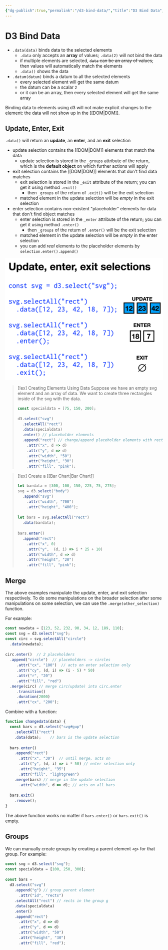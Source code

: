 ```yaml
---
{"dg-publish":true,"permalink":"/d3-bind-data/","title":"D3 Bind Data","created":"2022-12-01T20:45:08","updated":"2022-12-12T15:17:15"}
---
```



# D3 Bind Data

- `.data(data)` binds data to the selected elements
    - `.data` only accepts an **array** of values; `.data(2)` will not bind the data
    - if multiple elements are selected, ~~`data` can be an array of values~~; then values will automatically match the elements
    - `.data()` shows the data
- `.datum(datum)` binds a datum to all the selected elements
    - every selected element will get the same datum
    - the datum can be a scalar `2`
    - or it can be an array, then every selected element will get the same array

Binding data to elements using d3 will not make explicit changes to the element: the data will not show up in the [[DOM\|DOM]].

## Update, Enter, Exit

`.data()` will return an **update**, an **enter**, and an **exit** selection

- update selection contains the [[DOM\|DOM]] elements that match the data
    - update selection is stored in the `_groups` attribute of the return, which is the **default object** on which further actions will apply
- exit selection contains the [[DOM\|DOM]] elements that don't find data matches
    - exit selection is stored in the `_exit` attribute of the return; you can get it using method `.exit()`
        - then `_groups` of the return of `.exit()` will be the exit selection
    - matched element in the update selection will be *empty* in the exit selection
- enter selection contains non-existent "placeholder" elements for data that don't find object matches
    - enter selection is stored in the `_enter` attribute of the return; you can get it using method `.enter()`
        - then `_groups` of the return of `.enter()` will be the exit selection
    - matched element in the update selection will be *empty* in the enter selection
    - you can add *real* elements to the placeholder elements by `selection.enter().append()`

![|500](https://raw.githubusercontent.com/zcysxy/Figurebed/master/img/20221122164308.png)

> [!ex] Creating Elements Using Data
> Suppose we have an empty svg element and an array of data. We want to create three rectangles inside of the svg with the data.
>
> ```js
> const specialdata = [75, 150, 200];
> 
> d3.select("svg")
>   .selectAll("rect")
>   .data(specialdata)
>   .enter() // placeholder elements
>   .append("rect") // change/append placeholder elements with rectangles
>     .attr("x", d => d)
>     .attr("y", d => d)
>     .attr("width", "50")
>     .attr("height", "30")
>     .attr("fill", "pink");
> ```
>

> [!ex] Create a [[Bar Chart\|Bar Chart]]
>
> ```js
> let bardata = [300, 100, 150, 225, 75, 275];
> svg = d3.select("body")
>   .append("svg")
>     .attr("width", "700")
>     .attr("height", "400");
>     
> let bars = svg.selectAll("rect")
>   .data(bardata);
> 
> bars.enter()
>   .append("rect")
>     .attr("x", 0)
>     .attr("y",  (d, i) => i * 25 + 10)
>     .attr("width", d => d)
>     .attr("height", "20")
>     .attr("fill", "pink");
> ```
>

## Merge

The above examples manipulate the update, enter,  and exit selection respectively.
To do some manipulations on the broader selection after some manipulations on some selection, we can use the `.merge(other_selection)` function.

For example:

```js
const newdata = [123, 52, 232, 90, 34, 12, 189, 110];
const svg = d3.select("svg");
const circ = svg.selectAll("circle")
  .data(newdata);
  
circ.enter()  // 2 placeholders
  .append("circle")  // placeholders -> circles
     .attr("cx", "100")  // acts on enter selection only
     .attr("cy", (d, i) => (i - 5) * 50)
     .attr("r", "20")
     .attr("fill", "red")
  .merge(circ) // merge circ(update) into circ.enter
     .transition()
     .duration(2000)
     .attr("cx", "200");
```

Combine with a function:

```js
function changedata(data) {
  const bars = d3.select("svg#gup") 
    .selectAll("rect")
    .data(data);    // bars is the update selection
    
  bars.enter()
    .append("rect")
      .attr("x", "30")  // until merge, acts on
      .attr("y", (d, i) => i * 50) // enter selection only
      .attr("height", "35")  
      .attr("fill", "lightgreen")
    .merge(bars) // merge in the update selection
      .attr("width", d => d); // acts on all bars
      
  bars.exit()
    .remove();
}
```

The above function works no matter if `bars.enter()` or `bars.exit()` is empty.

## Groups

We can manually create groups by creating a parent element `<g>` for that group. For example:

```js
const svg = d3.select("svg");
const specialdata = [100, 250, 300];

const bars = 
  d3.select("svg")
    .append("g") // group parent element
      .attr("id", "rects")
    .selectAll("rect") // rects in the group g
    .data(specialdata)
    .enter()
    .append("rect")
      .attr("x", d => d)
      .attr("y", d => d)
      .attr("width", "50")
      .attr("height", "30")
      .attr("fill", "red");
```
